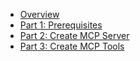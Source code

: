 * [Overview](README.md)
* [Part 1: Prerequisites](part1-prerequisites/index.md)
* [Part 2: Create MCP Server](part2-create-server/index.md)
* [Part 3: Create MCP Tools](part3-create-tools/index.md)
